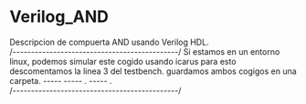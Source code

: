 # Verilog_AND
Descripcion de compuerta AND usando Verilog HDL.                                                                                                                          
/*---------------------------------------------*/
Si estamos en un entorno linux, podemos simular                                                                                                                       este cogido usando icarus para esto descomentamos                                                                                                                       la linea 3 del testbench. guardamos ambos cogigos                                                                                                                       en una carpeta.
                -----   -----   . 
                    -----       .                                                                                                                                          
/*---------------------------------------------*/
